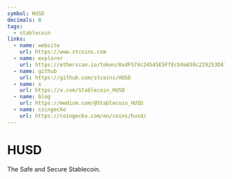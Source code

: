 ```yaml
---
symbol: HUSD
decimals: 8
tags:
  - stablecoin
links:
  - name: website
    url: https://www.stcoins.com
  - name: explorer
    url: https://etherscan.io/token/0xdF574c24545E5FfEcb9a659c229253D4111d87e1
  - name: github
    url: https://github.com/stcoins/HUSD
  - name: x
    url: https://x.com/Stablecoin_HUSD
  - name: blog
    url: https://medium.com/@Stablecoin_HUSD
  - name: coingecko
    url: https://coingecko.com/en/coins/husd/
---
```


# HUSD

The Safe and Secure Stablecoin.
